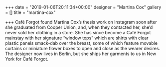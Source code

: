+++
date = "2019-01-06T20:11:34+00:00"
designer = "Martina Cox"
gallery = []
title = "martina-cox"

+++
Café Forgot found Martina Cox’s thesis work on Instagram soon after she graduated from Cooper Union, and, when they contacted her, she’d never sold her clothing in a store. She has since become a Café Forgot mainstay with her signature “window tops” which are shirts with clear plastic panels smack-dab over the breast, some of which feature movable curtains or miniature flower boxes to open and close as the wearer desires. The designer now lives in Berlin, but she ships her garments to us in New York for Café Forgot. 